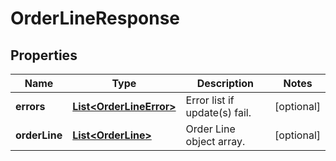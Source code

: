 

# OrderLineResponse

## Properties

Name | Type | Description | Notes
------------ | ------------- | ------------- | -------------
**errors** | [**List&lt;OrderLineError&gt;**](OrderLineError.md) | Error list if update(s) fail. |  [optional]
**orderLine** | [**List&lt;OrderLine&gt;**](OrderLine.md) | Order Line object array. |  [optional]




